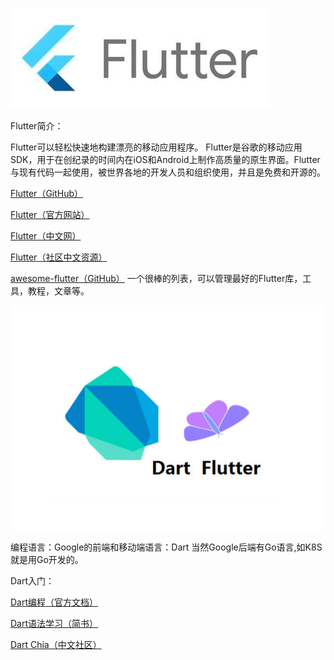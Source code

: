 
![](https://raw.githubusercontent.com/Blue-Oranges/CnblogApp/master/IMG/flutter.png)

Flutter简介：

Flutter可以轻松快速地构建漂亮的移动应用程序。
Flutter是谷歌的移动应用SDK，用于在创纪录的时间内在iOS和Android上制作高质量的原生界面。Flutter与现有代码一起使用，被世界各地的开发人员和组织使用，并且是免费和开源的。


[Flutter（GitHub）](https://github.com/flutter/flutter)

[Flutter（官方网站）](https://flutter.io)

[Flutter（中文网）](https://flutterchina.club/)

[Flutter（社区中文资源）](https://flutter-io.cn/)

[awesome-flutter（GitHub）](https://github.com/Solido/awesome-flutter)   一个很棒的列表，可以管理最好的Flutter库，工具，教程，文章等。

![](https://raw.githubusercontent.com/Blue-Oranges/CnblogApp/master/IMG/dart.png)

编程语言：Google的前端和移动端语言：Dart 
当然Google后端有Go语言,如K8S就是用Go开发的。

Dart入门：

[Dart编程（官方文档）](https://www.dartlang.org/)

[Dart语法学习（简书）](https://www.jianshu.com/p/9e5f4c81cc7d)

[Dart Chia（中文社区）](https://www.dart-china.org/)